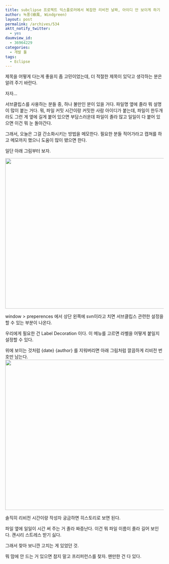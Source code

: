 ```yaml
---
title: subclipse 프로젝트 익스플로러에서 복잡한 리비전 날짜, 아이디 안 보이게 하기
author: 녹풍(綠風, Windgreen)
layout: post
permalink: /archives/534
aktt_notify_twitter:
  - yes
daumview_id:
  - 36964229
categories:
  - 개발 툴
tags:
  - Eclipse
---
```

제목을 어떻게 다는게 좋을지 좀 고민이었는데, 더 적절한 제목이 있닥고 생각하는 분은 알려 주기 바란다.

자자&#8230;

서브클립스를 사용하는 분들 중, 하나 불만인 분이 있을 거다. 파일명 옆에 졸라 뭐 설명이 많이 붙는 거다. 뭐, 파일 커밋 시간이랑 커밋한 사람 아이디가 붙는데, 파일이 한두개라도 그런 게 옆에 길게 붙어 있으면 부담스러운데 파일이 졸라 많고 일일이 다 붙어 있으면 이건 뭐 눈 돌아간다.

그래서, 오늘은 그걸 간소화시키는 방법을 메모한다. 필요한 분들 적어가라고 캡쳐를 하고 메모까지 했으니 도움이 많이 됐으면 한다.

일단 아래 그림부터 보자.

<img src="http://dl.dropboxusercontent.com/u/15546257/blog/mytory/old-images/1/cfile25.uf.121D49524D4BC8EF21B5D5.png" class="aligncenter" width="580" height="477" alt="" />

window > preperences 에서 상단 왼쪽에 svn이라고 치면 서브클립스 관련한 설정을 할 수 있는 부분이 나온다.

우리에게 필요한 건 Label Decoration 이다. 이 메뉴를 고르면 라벨을 어떻게 붙일지 설정할 수 있다.

위에 보이는 것처럼 {date} {author} 를 지워버리면 아래 그림처럼 깔끔하게 리비전 번호만 남는다.  
<img src="http://dl.dropboxusercontent.com/u/15546257/blog/mytory/old-images/1/cfile6.uf.193F624A4D4BC8EF2F0667.png" class="aligncenter" width="580" height="477" alt="" />

솔직히 리비전 시간이랑 작성자 궁금하면 히스토리로 보면 된다.

파일 옆에 일일이 시간 써 주는 거 졸라 짜증난다. 이건 뭐 파일 이름이 졸라 길어 보인다. 괜시리 스트레스 받기 싫다.

그래서 찾아 보니깐 고치는 게 있었던 것.

뭐 맘에 안 드는 거 있으면 참지 말고 프리퍼런스를 찾자. 왠만한 건 다 있다.